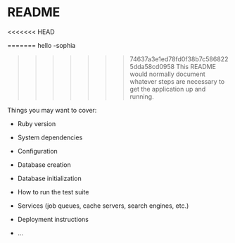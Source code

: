 # README
<<<<<<< HEAD

=======
hello -sophia
>>>>>>> 74637a3e1ed78fd0f38b7c5868225dda58cd0958
This README would normally document whatever steps are necessary to get the
application up and running.

Things you may want to cover:

* Ruby version

* System dependencies

* Configuration

* Database creation

* Database initialization

* How to run the test suite

* Services (job queues, cache servers, search engines, etc.)

* Deployment instructions

* ...
